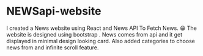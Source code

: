 # NEWSapi-website
I created a News website using React and News API To Fetch News. 😁 The website is designed using bootstrap . News comes from api and it get displayed in minimal design looking card. Also added categories to choose news from and infinite scroll feature.
